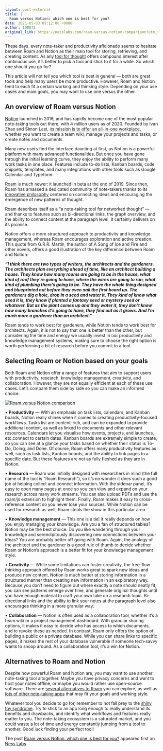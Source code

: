 ```yaml
---
layout: post-external
title: |
  Roam versus Notion: which one is best for you?
date: 2021-05-03 09:12:00 +0000
author: 100071
original_link: https://nesslabs.com/roam-versus-notion-comparison?utm_source=rss&utm_medium=rss&utm_campaign=roam-versus-notion-comparison
---
```


These days, every note-taker and productivity aficionado seems to hesitate between Roam and Notion as their main tool for storing, retrieving, and creating content. As any [tool for thought](https://nesslabs.com/featured-tools) offers compound interest after continuous use, it’s better to pick a tool and stick to it for a while. So which one should you go for?

This article will not tell you which tool is best in general — both are great tools and help many users be more productive. However, Roam and Notion tend to each fit a certain working and thinking style. Depending on your use cases and main goals, you may want to use one versus the other.

## An overview of Roam versus Notion

[Notion](https://www.notion.so/) launched in 2016, and has rapidly become one of the most popular note-taking tools out there, with 4 million users as of 2020. Founded by Ivan Zhao and Simon Last, [its mission is to offer an all-in-one workplace](https://nesslabs.com/notion-featured-tool), whether you want to create a team wiki, manage your projects and tasks, or create notes and documents.

Many new users find the interface daunting at first, as Notion is a powerful platform with many advanced functionalities. But once you have gone through the initial learning curve, they enjoy the ability to perform many work tasks in one place. Features include to-do lists, Kanban boards, code snippets, templates, and many integrations with other tools such as Google Calendar and Typeform.

[Roam](https://roamresearch.com/) is much newer: it launched in beta at the end of 2019. Since then, Roam has amassed a dedicated community of note-takers thanks to its [innovative philosophy](https://nesslabs.com/conor-white-sullivan-interview) centered on connecting ideas and encouraging the emergence of new patterns of thought.

Roam describes itself as a “a note-taking tool for networked thought” — and thanks to features such as bi-directional links, the graph overview, and the ability to connect content at the paragraph level, it certainly delivers on its promise.

Notion offers a more structured approach to productivity and knowledge management, whereas Roam encourages exploration and active creation. This quote from G.R.R. Martin, the author of A Song of Ice and Fire and other novels, offers a good illustration of the key difference between Roam and Notion:

**_“I think there are two types of writers, the architects and the gardeners. The architects plan everything ahead of time, like an architect building a house. They know how many rooms are going to be in the house, what kind of roof they’re going to have, where the wires are going to run, what kind of plumbing there’s going to be. They have the whole thing designed and blueprinted out before they even nail the first board up. The gardeners dig a hole, drop in a seed and water it. They kind of know what seed it is, they know if planted a fantasy seed or mystery seed or whatever. But as the plant comes up and they water it, they don’t know how many branches it’s going to have, they find out as it grows. And I’m much more a gardener than an architect.”_**

Roam tends to work best for gardeners, while Notion tends to work best for architects. Again, it is not to say that one is better than the other, but considering the time and energy we usually invest in our productivity and knowledge management systems, making sure to choose the right option is worth performing a bit of research before you commit to a tool.

## Selecting Roam or Notion based on your goals

Both Roam and Notion offer a range of features that aim to support users with productivity, research, knowledge management, creativity, and collaboration. However, they are not equally efficient at each of these use cases. Let’s compare them side by side so you can make an informed choice.

[![Roam versus Notion comparison](https://nesslabs.com/wp-content/uploads/2021/05/roam-versus-notion-comparison-banner.png)](https://nesslabs.com/wp-content/uploads/2021/05/roam-versus-notion-comparison-banner.png)

• **Productivity** — With an emphasis on task lists, calendars, and Kanban boards, Notion really shines when it comes to creating productivity-focused workflows. Tasks list are content-rich, and can be expanded to provide additional context, as well as linked to documents and other relevant resources. Calendars let you visualise how events, projects, and launches, etc.connect to certain dates. Kanban boards are extremely simple to create, so you can see at a glance your tasks based on whether their status is To-Do, Doing, and Done. Of course, Roam offers many productivity features as well, such as task lists, Kanban boards, and the ability to link pages to a specific date. But these features are not as fully fleshed as they are in Notion.

• **Research** — Roam was initially designed with researchers in mind (the full name of the tool is “Roam Research”), so it’s no wonder it does such a good job at helping collect and connect information. With the sidebar panel, it’s easy to open many pages at once so you can view and expand on your research across many work streams. You can also upload PDFs and use the roam/js extension to highlight them. Finally, Roam makes it easy to cross-reference content so you never lose your sources. While Notion can be used for research as well, Roam steals the show in this particular area.

• **Knowledge management** — This one is a tie! It really depends on how you enjoy managing your knowledge. Are you a fan of structured tables? Notion may be the best choice. Do you like wandering through your knowledge and serendipitously discovering new connections between your ideas? You are probably better off going with Roam. Again, the analogy of the architect and the gardener is a good rule of thumb to decide whether Roam or Notion’s approach is a better fit for your knowledge management style.

• **Creativity** — While some limitations can foster creativity, the free-flow thinking approach offered by Roam works great to spark new ideas and produce new content. Notion is much better at storing information in a structured manner than creating new information in an exploratory way. Because you don’t need to figure out where exactly a note should neatly fit, you can see patterns emerge over time, and generate original thoughts until you have enough material to craft your own take on a research topic. Bi-directional links and the ability to link your notes at the paragraph level also encourages thinking in a more granular way.

• **Collaboration** — Notion is often used as a collaboration tool, whether it’s a team wiki or a project management dashboard. With granular sharing options, it makes it easy to decide who has access to which documents, and to revoke these as needed. In contrast, Roam only offers the option of building a public or a private database. While you can share links to specific pages, it makes the rest of your database vulnerable if someone tech-savvy wants to snoop around. As a collaboration tool, it’s a win for Notion.

## Alternatives to Roam and Notion

Despite how powerful Roam and Notion are, you may want to use another note-taking tool altogether. Maybe you have privacy concerns and want to host your notes offline, or maybe you would rather use open-source software. There are [several alternatives to Roam](https://nesslabs.com/roam-research-alternatives) you can explore, as well as [lots of other note-taking apps](https://nesslabs.com/how-to-choose-the-right-note-taking-app) that may fit your goals and working style.

Whatever tool you decide to go for, remember to not fall prey to the [shiny toy syndrome](https://nesslabs.com/shiny-toy-syndrome). Try to stick to an app long enough to really understand its benefits and drawbacks, and identify what workflows and features really matter to you. The note-taking ecosystem is a saturated market, and you could waste a lot of time and energy constantly jumping from a tool to another. Good luck finding your perfect tool!

The post [Roam versus Notion: which one is best for you?](https://nesslabs.com/roam-versus-notion-comparison) appeared first on [Ness Labs](https://nesslabs.com).
